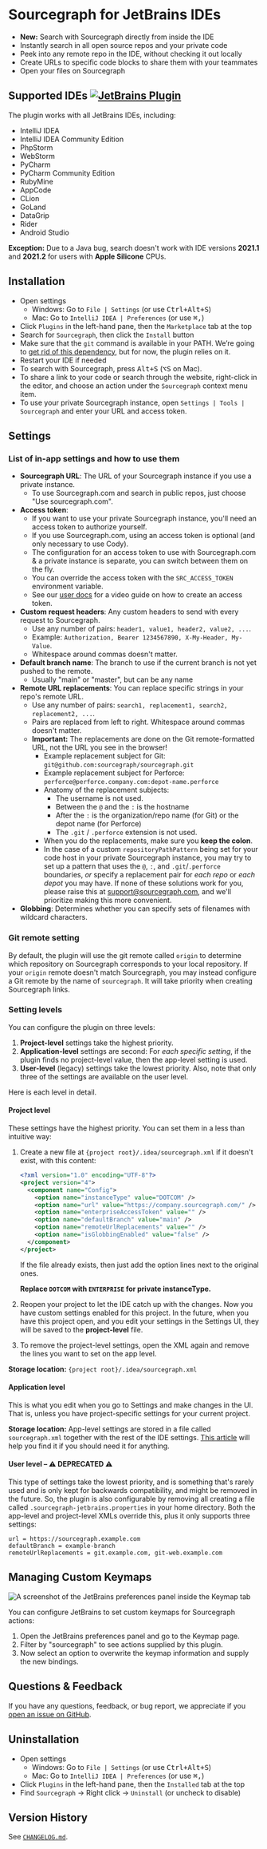 <!-- Plugin description -->

# Sourcegraph for JetBrains IDEs

- **New:** Search with Sourcegraph directly from inside the IDE
- Instantly search in all open source repos and your private code
- Peek into any remote repo in the IDE, without checking it out locally
- Create URLs to specific code blocks to share them with your teammates
- Open your files on Sourcegraph

<!-- Plugin description end -->

## Supported IDEs [![JetBrains Plugin](https://img.shields.io/badge/JetBrains-Sourcegraph-green.svg)](https://plugins.jetbrains.com/plugin/9682-sourcegraph)

The plugin works with all JetBrains IDEs, including:

- IntelliJ IDEA
- IntelliJ IDEA Community Edition
- PhpStorm
- WebStorm
- PyCharm
- PyCharm Community Edition
- RubyMine
- AppCode
- CLion
- GoLand
- DataGrip
- Rider
- Android Studio

**Exception:** Due to a Java bug, search doesn't work with IDE versions **2021.1** and **2021.2** for users with **Apple Silicone** CPUs.

## Installation

- Open settings
  - Windows: Go to `File | Settings` (or use <kbd>Ctrl+Alt+S</kbd>)
  - Mac: Go to `IntelliJ IDEA | Preferences` (or use <kbd>⌘,</kbd>)
- Click `Plugins` in the left-hand pane, then the `Marketplace` tab at the top
- Search for `Sourcegraph`, then click the `Install` button
- Make sure that the `git` command is available in your PATH. We’re going
  to [get rid of this dependency](https://github.com/sourcegraph/sourcegraph/issues/40452), but for now, the plugin
  relies on it.
- Restart your IDE if needed
- To search with Sourcegraph, press <kbd>Alt+S</kbd> (<kbd>⌥S</kbd> on Mac).
- To share a link to your code or search through the website, right-click in the editor, and choose an action under
  the `Sourcegraph` context menu item.
- To use your private Sourcegraph instance, open `Settings | Tools | Sourcegraph` and enter your URL and access token.

## Settings

### List of in-app settings and how to use them

- **Sourcegraph URL**: The URL of your Sourcegraph instance if you use a private instance.
  - To use Sourcegraph.com and search in public repos, just choose "Use sourcegraph.com".
- **Access token**: 
  - If you want to use your private Sourcegraph instance, you'll need an access token to authorize 
    yourself.
  - If you use Sourcegraph.com, using an access token is optional (and only necessary to use Cody).
  - The configuration for an access token to use with Sourcegraph.com & a private instance is separate, 
    you can switch between them on the fly.
  - You can override the access token with the `SRC_ACCESS_TOKEN` environment variable.
  - See our [user docs](https://docs.sourcegraph.com/cli/how-tos/creating_an_access_token) for a video guide on how to
    create an access token.
- **Custom request headers**: Any custom headers to send with every request to Sourcegraph.
  - Use any number of pairs: `header1, value1, header2, value2, ...`.
  - Example: `Authorization, Bearer 1234567890, X-My-Header, My-Value`.
  - Whitespace around commas doesn't matter.
- **Default branch name**: The branch to use if the current branch is not yet pushed to the remote.
  - Usually "main" or "master", but can be any name
- **Remote URL replacements**: You can replace specific strings in your repo's remote URL.
  - Use any number of pairs: `search1, replacement1, search2, replacement2, ...`.
  - Pairs are replaced from left to right. Whitespace around commas doesn't matter.
  - **Important:** The replacements are done on the Git remote-formatted URL, not the URL you see in the browser!
    - Example replacement subject for Git: `git@github.com:sourcegraph/sourcegraph.git`
    - Example replacement subject for Perforce: `perforce@perforce.company.com:depot-name.perforce`
    - Anatomy of the replacement subjects:
      - The username is not used.
      - Between the `@` and the `:` is the hostname
      - After the `:` is the organization/repo name (for Git) or the depot name (for Perforce)
      - The `.git` / `.perforce` extension is not used.
    - When you do the replacements, make sure you **keep the colon**.
    - In the case of a custom `repositoryPathPattern` being set for your code host in your private Sourcegraph instance,
      you may try to set up a pattern that uses the `@`, `:`, and `.git`/`.perforce` boundaries, _or_ specify a
      replacement
      pair for _each repo_ or _each depot_ you may have. If none of these solutions work for you, please raise this
      at [support@sourcegraph.com](mailto:support@sourcegraph.com), and we'll prioritize making this more convenient.
- **Globbing**: Determines whether you can specify sets of filenames with wildcard characters.

### Git remote setting

By default, the plugin will use the git remote called `origin` to determine which repository on Sourcegraph corresponds
to your local repository. If your `origin` remote doesn't match Sourcegraph, you may instead configure a Git remote by
the name of `sourcegraph`. It will take priority when creating Sourcegraph links.

### Setting levels

You can configure the plugin on three levels:

1. **Project-level** settings take the highest priority.
2. **Application-level** settings are second: For _each specific setting_, if the plugin finds no project-level value,
   then the app-level setting is used.
3. **User-level** (legacy) settings take the lowest priority. Also, note that only three of the settings are available
   on the user level.

Here is each level in detail.

#### Project level

These settings have the highest priority. You can set them in a less than intuitive way:

1. Create a new file at `{project root}/.idea/sourcegraph.xml` if it doesn't exist, with this content:

   ```xml
   <?xml version="1.0" encoding="UTF-8"?>
   <project version="4">
     <component name="Config">
       <option name="instanceType" value="DOTCOM" />
       <option name="url" value="https://company.sourcegraph.com/" />
       <option name="enterpriseAccessToken" value="" />
       <option name="defaultBranch" value="main" />
       <option name="remoteUrlReplacements" value="" />
       <option name="isGlobbingEnabled" value="false" />
     </component>
   </project>
   ```

   If the file already exists, then just add the option lines next to the original ones.

   **Replace `DOTCOM` with `ENTERPRISE` for private instanceType.**

2. Reopen your project to let the IDE catch up with the changes. Now you have custom settings enabled for this project. In the future, when you have this project open, and you edit your settings in the Settings UI, they will be saved to the **project-level** file.
3. To remove the project-level settings, open the XML again and remove the lines you want to set on the app level.

**Storage location:** `{project root}/.idea/sourcegraph.xml`

#### Application level

This is what you edit when you go to Settings and make changes in the UI. That is, unless you have project-specific settings for your current project.

**Storage location:** App-level settings are stored in a file called `sourcegraph.xml` together with the rest of the IDE settings. [This article](https://intellij-support.jetbrains.com/hc/en-us/articles/206544519-Directories-used-by-the-IDE-to-store-settings-caches-plugins-and-logs) will help you find it if you should need it for anything.

#### User level – ⚠️ DEPRECATED ⚠️

This type of settings take the lowest priority, and is something that's rarely used and is only kept for backwards compatibility, and might be removed in the future. So, the plugin is also configurable by removing all creating a file called `.sourcegraph-jetbrains.properties` in your home directory. Both the app-level and project-level XMLs override this, plus it only supports three settings:

```
url = https://sourcegraph.example.com
defaultBranch = example-branch
remoteUrlReplacements = git.example.com, git-web.example.com
```

## Managing Custom Keymaps

![A screenshot of the JetBrains preferences panel inside the Keymap tab](docs/keymaps.png)

You can configure JetBrains to set custom keymaps for Sourcegraph actions:

1. Open the JetBrains preferences panel and go to the Keymap page.
2. Filter by "sourcegraph" to see actions supplied by this plugin.
3. Now select an option to overwrite the keymap information and supply the new bindings.

## Questions & Feedback

If you have any questions, feedback, or bug report, we appreciate if you [open an issue on GitHub](https://github.com/sourcegraph/sourcegraph/issues/new?title=JetBrains:+&labels=jetbrains-ide).

## Uninstallation

- Open settings
  - Windows: Go to `File | Settings` (or use <kbd>Ctrl+Alt+S</kbd>)
  - Mac: Go to `IntelliJ IDEA | Preferences` (or use <kbd>⌘,</kbd>)
- Click `Plugins` in the left-hand pane, then the `Installed` tab at the top
- Find `Sourcegraph` → Right click → `Uninstall` (or uncheck to disable)

## Version History

See [`CHANGELOG.md`](https://github.com/sourcegraph/sourcegraph/blob/main/client/jetbrains/CHANGELOG.md).
